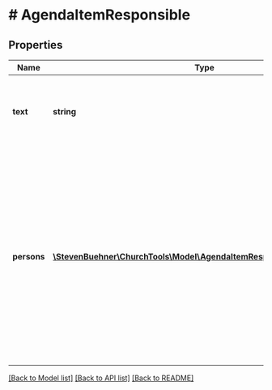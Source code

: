 # # AgendaItemResponsible

## Properties

Name | Type | Description | Notes
------------ | ------------- | ------------- | -------------
**text** | **string** | Raw text string. You need to search-replace the placeholders yourself. | [optional]
**persons** | [**\StevenBuehner\ChurchTools\Model\AgendaItemResponsiblePersonsInner[]**](AgendaItemResponsiblePersonsInner.md) | Array of all persons, who could be resolved from the text string. If a service has multiple positions, multiple objects are in the array with the same &#x60;service&#x60; text string. If a service is not yet set the &#x60;person&#x60; object will be null. | [optional]

[[Back to Model list]](../../README.md#models) [[Back to API list]](../../README.md#endpoints) [[Back to README]](../../README.md)
